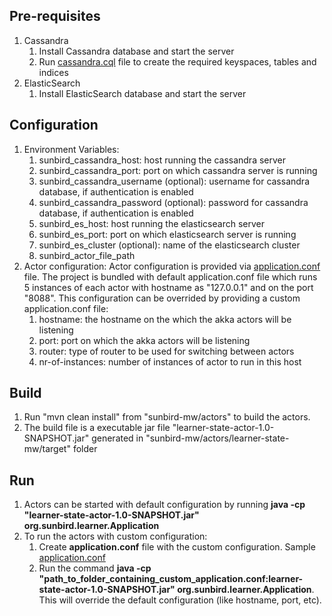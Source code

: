## Pre-requisites
1. Cassandra
    1. Install Cassandra database and start the server
    2. Run [cassandra.cql](https://github.com/ekstep/sunbird-mw/blob/alpha2/actors/learner-state-mw/src/main/resources/cassandra.cql) file to create the required keyspaces, tables and indices
2. ElasticSearch
    1. Install ElasticSearch database and start the server

## Configuration
1. Environment Variables:
    1. sunbird_cassandra_host: host running the cassandra server
    2. sunbird_cassandra_port: port on which cassandra server is running
    3. sunbird_cassandra_username (optional): username for cassandra database, if authentication is enabled
    4. sunbird_cassandra_password (optional): password for cassandra database, if authentication is enabled
    5. sunbird_es_host: host running the elasticsearch server
    6. sunbird_es_port: port on which elasticsearch server is running
    7. sunbird_es_cluster (optional): name of the elasticsearch cluster
    8. sunbird_actor_file_path 
2. Actor configuration: Actor configuration is provided via [application.conf](https://github.com/ekstep/sunbird-mw/blob/alpha2/actors/learner-state-mw/src/main/resources/application.conf) file. The project is bundled with default application.conf file which runs 5 instances of each actor with hostname as "127.0.0.1" and on the port "8088". This configuration can be overrided by providing a custom application.conf file:
    1. hostname: the hostname on the which the akka actors will be listening
    2. port: port on which the akka actors will be listening
    3. router: type of router to be used for switching between actors
    4. nr-of-instances: number of instances of actor to run in this host

## Build
1. Run "mvn clean install" from "sunbird-mw/actors" to build the actors.
2. The build file is a executable jar file "learner-state-actor-1.0-SNAPSHOT.jar" generated in "sunbird-mw/actors/learner-state-mw/target" folder

## Run
1. Actors can be started with default configuration by running **java -cp "learner-state-actor-1.0-SNAPSHOT.jar" org.sunbird.learner.Application**
2. To run the actors with custom configuration:
    1. Create **application.conf** file with the custom configuration. Sample [application.conf](https://github.com/ekstep/sunbird-mw/blob/alpha2/actors/learner-state-mw/src/main/resources/application.conf)
    2. Run the command **java -cp "path_to_folder_containing_custom_application.conf:learner-state-actor-1.0-SNAPSHOT.jar" org.sunbird.learner.Application**. This will override the default configuration (like hostname, port, etc).
